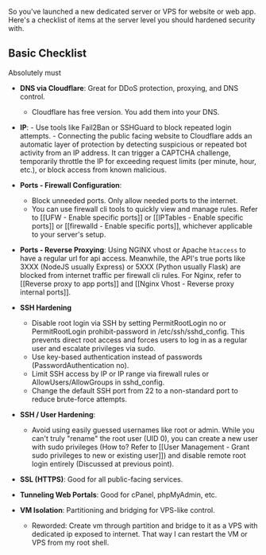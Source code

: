 So you've launched a new dedicated server or VPS for website or web app. Here's a checklist of items at the server level you should hardened security with.

## Basic Checklist

Absolutely must
 
- **DNS via Cloudflare**: Great for DDoS protection, proxying, and DNS control.
	- Cloudflare has free version. You add them into your DNS.

- **IP**:
	  - Use tools like Fail2Ban or SSHGuard to block repeated login attempts.
	  - Connecting the public facing website to Cloudflare adds an automatic layer of protection by detecting suspicious or repeated bot activity from an IP address. It can trigger a CAPTCHA challenge, temporarily throttle the IP for exceeding request limits (per minute, hour, etc.), or block access from known malicious.

- **Ports - Firewall Configuration**: 
	- Block unneeded ports. Only allow needed ports to the internet.
	- You can use firewall cli tools to quickly view and manage rules. Refer to [[UFW - Enable specific ports]] or [[IPTables - Enable specific ports]] or [[firewalld - Enable specific ports]], whichever applicable to your server's setup.

- **Ports - Reverse Proxying**: Using NGINX vhost or Apache `htaccess` to have a regular url for api access. Meanwhile, the API's true ports like 3XXX (NodeJS usually Express) or 5XXX (Python usually Flask) are blocked from internet traffic per firewall cli rules. For Nginx, refer to [[Reverse proxy to app ports]] and [[Nginx Vhost - Reverse proxy internal ports]].

- **SSH Hardening**
	- Disable root login via SSH by setting PermitRootLogin no or PermitRootLogin prohibit-password in /etc/ssh/sshd_config. This prevents direct root access and forces users to log in as a regular user and escalate privileges via sudo.
	- Use key-based authentication instead of passwords (PasswordAuthentication no).
	- Limit SSH access by IP or IP range via firewall rules or AllowUsers/AllowGroups in sshd_config.
	- Change the default SSH port from 22 to a non-standard port to reduce brute-force attempts.

- **SSH / User Hardening**: 
	- Avoid using easily guessed usernames like root or admin. While you can't truly "rename" the root user (UID 0), you can create a new user with sudo privileges (How to? Refer to [[User Management - Grant sudo privileges to new or existing user]]) and disable remote root login entirely (Discussed at previous point).
  
- **SSL (HTTPS)**: Good for all public-facing services.

- **Tunneling Web Portals**: Good for cPanel, phpMyAdmin, etc.
    
- **VM Isolation**: Partitioning and bridging for VPS-like control.
	- Reworded: Create vm through partition and bridge to it as a VPS with dedicated ip exposed to internet. That way I can restart the VM or VPS from my root shell.
